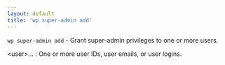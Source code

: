 ```yaml
---
layout: default
title: 'wp super-admin add'
---
```


`wp super-admin add` - Grant super-admin privileges to one or more users.

&lt;user&gt;...
: One or more user IDs, user emails, or user logins.

